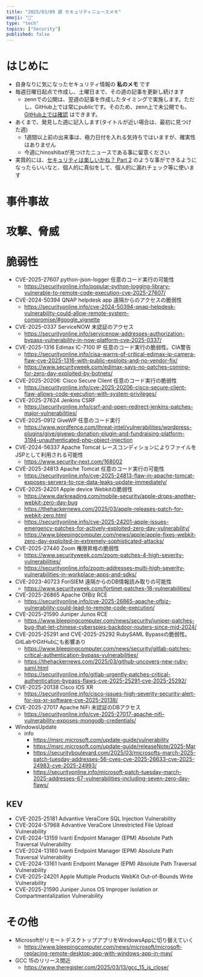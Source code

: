```yaml
---
title: "2025/03/09 週 セキュリティニュースメモ"
emoji: "🔖"
type: "tech"
topics: ["Security"]
published: false
---
```


# はじめに
* 自身なりに気になったセキュリティ情報の **私のメモ** です
* 毎週日曜日起点で作成し、土曜日まで、その週の記事を更新し続けます
    * zennでの公開は、翌週の記事を作成したタイミングで実施します。ただし、GitHub上では常にpublicです。そのため、zenn上で未公開でも、[GitHub上では確認](https://github.com/hinoshiba/zenn.dev/tree/main/articles) はできます。
* あくまで、発見した週に記入します(タイトルが近い場合は、最初に見つけた週)
    * 1週間以上前の出来事は、極力日付を入れる気持ちではいますが、確実性はありません
    * 今週にhinoshibaが見つけたニュースである事に留意ください
* 実質的には、[セキュリティは楽しいかね？ Part 2](https://negi.hatenablog.com/) のような事ができるようになったらいいなと、個人的に真似をして、個人的に漏れチェック等に使います

# 事件事故

# 攻撃、脅威

# 脆弱性

* CVE-2025-27607 python-json-logger 任意のコード実行の可能性
    * https://securityonline.info/popular-python-logging-library-vulnerable-to-remote-code-execution-cve-2025-27607/
* CVE-2024-50394 QNAP helpdesk app 遠隔からのアクセスの脆弱性
    * https://securityonline.info/cve-2024-50394-qnap-helpdesk-vulnerability-could-allow-remote-system-compromise/#google_vignette
* CVE-2025-0337 ServiceNOW 未認証のアクセス
    * https://securityonline.info/servicenow-addresses-authorization-bypass-vulnerability-in-now-platform-cve-2025-0337/
* CVE-2025-1316 Edimax IC-7100 IP 任意のコード実行の脆弱性。CIA警告
    * https://securityonline.info/cisa-warns-of-critical-edimax-ip-camera-flaw-cve-2025-1316-with-public-exploits-and-no-vendor-fix/
    * https://www.securityweek.com/edimax-says-no-patches-coming-for-zero-day-exploited-by-botnets/
* CVE-2025-20206: Cisco Secure Client 任意のコード実行の脆弱性
    * https://securityonline.info/cve-2025-20206-cisco-secure-client-flaw-allows-code-execution-with-system-privileges/
* CVE-2025-27624 Jenkins CSRF
    * https://securityonline.info/csrf-and-open-redirect-jenkins-patches-major-vulnerabilities/
* CVE-2025-0912 GiveWP 任意のコード実行
    * https://www.wordfence.com/threat-intel/vulnerabilities/wordpress-plugins/give/givewp-donation-plugin-and-fundraising-platform-3194-unauthenticated-php-object-injection
* CVE-2024-56337 Apache Tomcat レースコンディションによりファイルをJSPとして利用される可能性
    * https://www.security-next.com/168002
* CVE-2025-24813 Apache Tomcat 任意のコード実行の可能性
    * https://securityonline.info/cve-2025-24813-flaw-in-apache-tomcat-exposes-servers-to-rce-data-leaks-update-immediately/
* CVE-2025-24201 Apple device Webkitの脆弱性
    * https://www.darkreading.com/mobile-security/apple-drops-another-webkit-zero-day-bug
    * https://thehackernews.com/2025/03/apple-releases-patch-for-webkit-zero.html
    * https://securityonline.info/cve-2025-24201-apple-issues-emergency-patches-for-actively-exploited-zero-day-vulnerability/
    * https://www.bleepingcomputer.com/news/apple/apple-fixes-webkit-zero-day-exploited-in-extremely-sophisticated-attacks/
* CVE-2025-27440 Zoom 権限昇格の脆弱性
    * https://www.securityweek.com/zoom-patches-4-high-severity-vulnerabilities/
    * https://securityonline.info/zoom-addresses-multi-high-severity-vulnerabilities-in-workplace-apps-and-sdks/
* CVE-2023-40723 ForiSIEM 遠隔からのDB情報読み取りの可能性
    * https://www.securityweek.com/fortinet-patches-18-vulnerabilities/
* CVE-2025-26865 Apache OfBiz RCE
    * https://securityonline.info/cve-2025-26865-apache-ofbiz-vulnerability-could-lead-to-remote-code-execution/
* CVE-2025-21590 Juniper Junos RCE
    * https://www.bleepingcomputer.com/news/security/juniper-patches-bug-that-let-chinese-cyberspies-backdoor-routers-since-mid-2024/
* CVE-2025-25291 and CVE-2025-25292 RubySAML Bypassの脆弱性。GitLabやGitHubにも影響あり
    * https://www.bleepingcomputer.com/news/security/gitlab-patches-critical-authentication-bypass-vulnerabilities/
    * https://thehackernews.com/2025/03/github-uncovers-new-ruby-saml.html
    * https://securityonline.info/gitlab-urgently-patches-critical-authentication-bypass-flaws-cve-2025-25291-cve-2025-25292/
* CVE-2025-20138 Cisco IOS XR
    * https://securityonline.info/cisco-issues-high-severity-security-alert-for-ios-xr-software-cve-2025-20138/
* CVE-2025-27017 Apache NiFi 未認証のDBアクセス
    * https://securityonline.info/cve-2025-27017-apache-nifi-vulnerability-exposes-mongodb-credentials/
* WindowsUpdate
    * info
        * https://msrc.microsoft.com/update-guide/vulnerability
        * https://msrc.microsoft.com/update-guide/releaseNote/2025-Mar
        * https://securityboulevard.com/2025/03/microsofts-march-2025-patch-tuesday-addresses-56-cves-cve-2025-26633-cve-2025-24983-cve-2025-24993/
        * https://securityonline.info/microsoft-patch-tuesday-march-2025-addresses-67-vulnerabilities-including-seven-zero-day-flaws/

## KEV
* CVE-2025-25181 Advantive VeraCore SQL Injection Vulnerability
* CVE-2024-57968 Advantive VeraCore Unrestricted File Upload Vulnerability
* CVE-2024-13159 Ivanti Endpoint Manager (EPM) Absolute Path Traversal Vulnerability
* CVE-2024-13160 Ivanti Endpoint Manager (EPM) Absolute Path Traversal Vulnerability
* CVE-2024-13161 Ivanti Endpoint Manager (EPM) Absolute Path Traversal Vulnerability
* CVE-2025-24201 Apple Multiple Products WebKit Out-of-Bounds Write Vulnerability
* CVE-2025-21590 Juniper Junos OS Improper Isolation or Compartmentalization Vulnerability

# その他

* MicrosoftがリモートデスクトップアプリをWindowsAppに切り替えていく
    * https://www.bleepingcomputer.com/news/microsoft/microsoft-replacing-remote-desktop-app-with-windows-app-in-may/
* GCC 15のリリース間近
    * https://www.theregister.com/2025/03/13/gcc_15_is_close/
